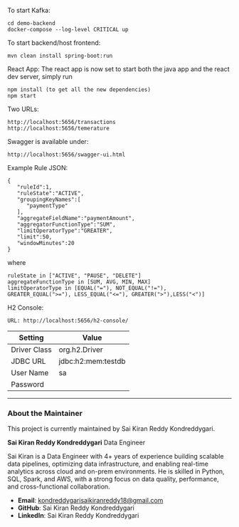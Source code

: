 To start Kafka:

```
cd demo-backend
docker-compose --log-level CRITICAL up
```

To start backend/host frontend:

```
mvn clean install spring-boot:run
```

React App:
The react app is now set to start both the java app and the react dev server, simply run

```
npm install (to get all the new dependencies)
npm start
```

Two URLs:

```
http://localhost:5656/transactions
http://localhost:5656/temerature
```

Swagger is available under:

```
http://localhost:5656/swagger-ui.html
```

Example Rule JSON:

```
{
   "ruleId":1,
   "ruleState":"ACTIVE",
   "groupingKeyNames":[
      "paymentType"
   ],
   "aggregateFieldName":"paymentAmount",
   "aggregatorFunctionType":"SUM",
   "limitOperatorType":"GREATER",
   "limit":50,
   "windowMinutes":20
}
```

where

```
ruleState in ["ACTIVE", "PAUSE", "DELETE"]
aggregateFunctionType in [SUM, AVG, MIN, MAX]
limitOperatorType in [EQUAL("="), NOT_EQUAL("!="), GREATER_EQUAL(">="), LESS_EQUAL("<="), GREATER(">"),LESS("<")]
```

H2 Console:

```
URL: http://localhost:5656/h2-console/
```

| Setting      | Value              |
| ------------ | ------------------ |
| Driver Class | org.h2.Driver      |
| JDBC URL     | jdbc:h2:mem:testdb |
| User Name    | sa                 |
| Password     |                    |

---

### About the Maintainer

This project is currently maintained by Sai Kiran Reddy Kondreddygari.

**Sai Kiran Reddy Kondreddygari**
Data Engineer

Sai Kiran is a Data Engineer with 4+ years of experience building scalable data pipelines, optimizing data infrastructure, and enabling real-time analytics across cloud and on-prem environments. He is skilled in Python, SQL, Spark, and AWS, with a strong focus on data quality, performance, and cross-functional collaboration.

*   **Email**: kondreddygarisaikiranreddy18@gmail.com
*   **GitHub**: Sai Kiran Reddy Kondreddygari
*   **LinkedIn**: Sai Kiran Reddy Kondreddygari
